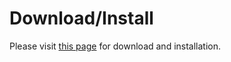 # Download/Install

Please visit [this page](http://verdictdb.org/download/) for download and installation.